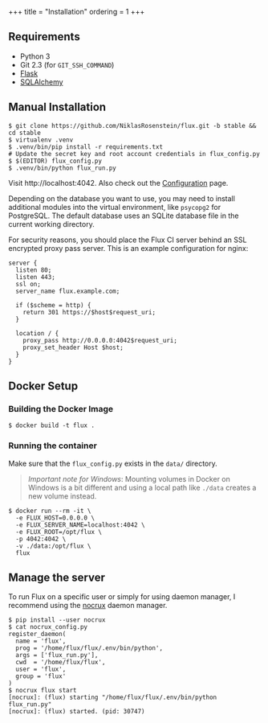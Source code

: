 +++
title = "Installation"
ordering = 1
+++

## Requirements

* Python 3
* Git 2.3 (for `GIT_SSH_COMMAND`)
* [Flask][]
* [SQLAlchemy][]

[Flask]: http://flask.pocoo.org/
[SQLAlchemy]: http://www.sqlalchemy.org/

## Manual Installation

    $ git clone https://github.com/NiklasRosenstein/flux.git -b stable && cd stable
    $ virtualenv .venv
    $ .venv/bin/pip install -r requirements.txt
    # Update the secret key and root account credentials in flux_config.py
    $ $(EDITOR) flux_config.py
    $ .venv/bin/python flux_run.py

Visit http://localhost:4042. Also check out the [Configuration](../config) page.

Depending on the database you want to use, you may need to install additional
modules into the virtual environment, like `psycopg2` for PostgreSQL. The
default database uses an SQLite database file in the current working directory.

For security reasons, you should place the Flux CI server behind an SSL
encrypted proxy pass server. This is an example configuration for nginx:

```nginx
server {
  listen 80;
  listen 443;
  ssl on;
  server_name flux.example.com;

  if ($scheme = http) {
    return 301 https://$host$request_uri;
  }

  location / {
    proxy_pass http://0.0.0.0:4042$request_uri;
    proxy_set_header Host $host;
  }
}
```

## Docker Setup

### Building the Docker Image

    $ docker build -t flux .

### Running the container

Make sure that the `flux_config.py` exists in the `data/` directory.

> *Important note for Windows*: Mounting volumes in Docker on Windows is
> a bit different and using a local path like `./data` creates a new volume
> instead.

    $ docker run --rm -it \
      -e FLUX_HOST=0.0.0.0 \
      -e FLUX_SERVER_NAME=localhost:4042 \
      -e FLUX_ROOT=/opt/flux \
      -p 4042:4042 \
      -v ./data:/opt/flux \
      flux

## Manage the server

To run Flux on a specific user or simply for using daemon manager, I recommend
using the [nocrux][] daemon manager.

```
$ pip install --user nocrux
$ cat nocrux_config.py
register_daemon(
  name = 'flux',
  prog = '/home/flux/flux/.env/bin/python',
  args = ['flux_run.py'],
  cwd  = '/home/flux/flux',
  user = 'flux',
  group = 'flux'
)
$ nocrux flux start
[nocrux]: (flux) starting "/home/flux/flux/.env/bin/python flux_run.py"
[nocrux]: (flux) started. (pid: 30747)
```

[nocrux]: https://github.com/NiklasRosenstein/nocrux
